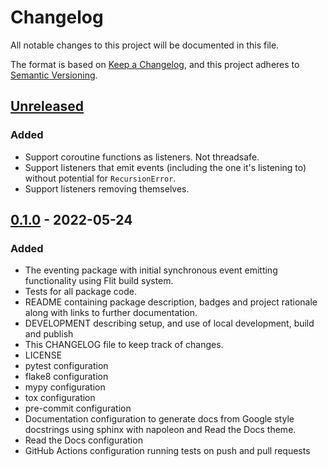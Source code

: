 # Changelog
All notable changes to this project will be documented in this file.

The format is based on [Keep a Changelog][keep-a-changelog],
and this project adheres to [Semantic Versioning][semver].

[keep-a-changelog]: https://keepachangelog.com/en/1.0.0/
[semver]: https://semver.org/spec/v2.0.0.html

## [Unreleased]
### Added
- Support coroutine functions as listeners. Not threadsafe.
- Support listeners that emit events (including the one it's listening
  to) without potential for `RecursionError`.
- Support listeners removing themselves.

## [0.1.0] - 2022-05-24
### Added
- The eventing package with initial synchronous event emitting functionality
  using Flit build system.
- Tests for all package code.
- README containing package description, badges and project rationale along
  with links to further documentation.
- DEVELOPMENT describing setup, and use of local development, build and publish
- This CHANGELOG file to keep track of changes.
- LICENSE
- pytest configuration
- flake8 configuration
- mypy configuration
- tox configuration
- pre-commit configuration
- Documentation configuration to generate docs from Google style docstrings
  using sphinx with napoleon and Read the Docs theme.
- Read the Docs configuration
- GitHub Actions configuration running tests on push and pull requests

[Unreleased]: https://github.com/tim-timman/eventing/compare/v0.1.0...HEAD
[0.1.0]: https://github.com/tim-timman/eventing/releases/tag/v0.1.0

